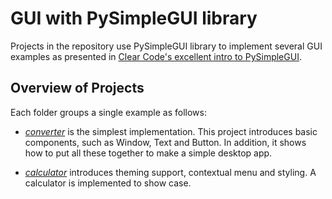 # GUI with PySimpleGUI library
Projects in the repository use PySimpleGUI library to implement several GUI examples as presented in [Clear Code's excellent intro to PySimpleGUI](https://www.youtube.com/watch?v=QeMaWQZllhg).

## Overview of Projects
Each folder groups a single example as follows:

- [_converter_](./converter/) is the simplest implementation. This project introduces basic components, such as Window, Text and Button. In addition, it shows how to put all these together to make a simple desktop app.

- [_calculator_](./calculator/) introduces theming support, contextual menu and styling. A calculator is implemented to show case.
